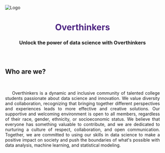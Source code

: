 ![Logo](https://gcdnb.pbrd.co/images/g9f8qLj771W5.png?o=1)

<h1 style="text-align:center; color:#4F2683;"><strong>Overthinkers</strong></h1>
<h3 style='text-align:center;'>Unlock the power of data science with Overthinkers<h3>

&nbsp;

<h2><strong>Who are we?</strong></h2>

<br />

<p style="text-align:justify;">&nbsp;&nbsp;&nbsp;&nbsp;Overthinkers is a dynamic and inclusive community of talented college students passionate about data science and innovation. We value diversity and collaboration, recognizing that bringing together different perspectives and experiences leads to more effective and creative solutions. Our supportive and welcoming environment is open to all members, regardless of their race, gender, ethnicity, or socioeconomic status. We believe that everyone has something valuable to contribute, and we are dedicated to nurturing a culture of respect, collaboration, and open communication. Together, we are committed to using our skills in data science to make a positive impact on society and push the boundaries of what's possible with data analysis, machine learning, and statistical modeling.</p>